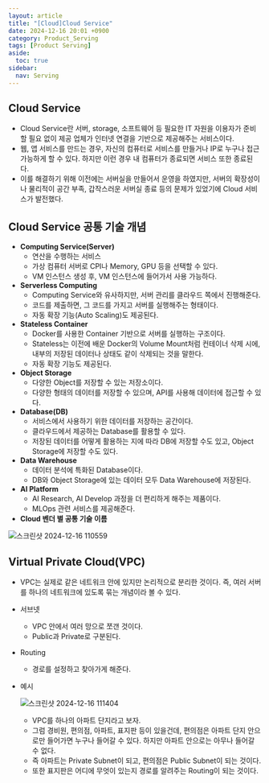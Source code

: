 ```yaml
---
layout: article
title: "[Cloud]Cloud Service"
date: 2024-12-16 20:01 +0900
category: Product_Serving
tags: [Product Serving]
aside:
  toc: true
sidebar:
  nav: Serving
---
```

## Cloud Service

- Cloud Service란 서버, storage, 소프트웨어 등 필요한 IT 자원을 이용자가 준비할 필요 없이 제공 업체가 인터넷 연결을 기반으로 제공해주는 서비스이다.
- 웹, 앱 서비스를 만드는 경우, 자신의 컴퓨터로 서비스를 만들거나 IP로 누구나 접근 가능하게 할 수 있다. 하지만 이런 경우 내 컴퓨터가 종료되면 서비스 또한 종료된다.
- 이를 해결하기 위해 이전에는 서버실을 만들어서 운영을 하였지만, 서버의 확장성이나 물리적이 공간 부족, 갑작스러운 서버실 종료 등의 문제가 있었기에 Cloud 서비스가 발전했다.

## Cloud Service 공통 기술 개념

- **Computing Service(Server)**
    - 연산을 수행하는 서비스
    - 가상 컴퓨터 서버로 CPI나 Memory, GPU 등을 선택할 수 있다.
    - VM 인스턴스 생성 후, VM 인스턴스에 들어가서 사용 가능하다.
- **Serverless Computing**
    - Computing Service와 유사하지만, 서버 관리를 클라우드 쪽에서 진행해준다.
    - 코드를 제출하면, 그 코드를 가지고 서버를 실행해주는 형태이다.
    - 자동 확장 기능(Auto Scaling)도 제공된다.
- **Stateless Container**
    - Docker를 사용한 Container 기반으로 서버를 실행하는 구조이다.
    - Stateless는 이전에 배운 Docker의 Volume Mount처럼 컨테이너 삭제 시에, 내부의 저장된 데이터나 상태도 같이 삭제되는 것을 말한다.
    - 자동 확장 기능도 제공된다.
- **Object Storage**
    - 다양한 Object를 저장할 수 있는 저장소이다.
    - 다양한 형태의 데이터를 저장할 수 있으며, API를 사용해 데이터에 접근할 수 있다.
- **Database(DB)**
    - 서비스에서 사용하기 위한 데이터를 저장하는 공간이다.
    - 클라우드에서 제공하는 Database를 활용할 수 있다.
    - 저장된 데이터를 어떻게 활용하는 지에 따라 DB에 저장할 수도 있고, Object Storage에 저장할 수도 있다.
- **Data Warehouse**
    - 데이터 분석에 특화된 Database이다.
    - DB와 Object Storage에 있는 데이터 모두 Data Warehouse에 저장된다.
- **AI Platform**
    - AI Research, AI Develop 과정을 더 편리하게 해주는 제품이다.
    - MLOps 관련 서비스를 제공해준다.
- **Cloud 벤더 별 공통 기술 이름**

![스크린샷 2024-12-16 110559](https://github.com/user-attachments/assets/c594d270-f95c-4f7f-bfe5-ab204bc2a796)

## Virtual Private Cloud(VPC)

- VPC는 실제로 같은 네트워크 안에 있지만 논리적으로 분리한 것이다. 즉, 여러 서버를 하나의 네트워크에 있도록 묶는 개념이라 볼 수 있다.
- 서브넷
    - VPC 안에서 여러 망으로 쪼갠 것이다.
    - Public과 Private로 구분된다.
- Routing
    - 경로를 설정하고 찾아가게 해준다.
- 예시
    
    ![스크린샷 2024-12-16 111404](https://github.com/user-attachments/assets/6e32739b-b5b5-4eef-889a-1a48a9d13ce5)
    
    - VPC를 하나의 아파트 단지라고 보자.
    - 그럼 경비원, 편의점, 아파트, 표지판 등이 있을건데, 편의점은 아파트 단지 안으로만 들어가면 누구나 들어갈 수 있다. 하지만 아파트 안으로는 아무나 들어갈 수 없다.
    - 즉 아파트는 Private Subnet이 되고, 편의점은 Public Subnet이 되는 것이다.
    - 또한 표지판은 어디에 무엇이 있는지 경로를 알려주는 Routing이 되는 것이다.

